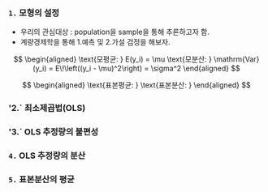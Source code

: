 ### `1.` 모형의 설정
- 우리의 관심대상 : population을 sample을 통해 추론하고자 함.
- 계량경제학을 통해 1.예측 및 2.가설 검정을 해보자.

$$
\begin{aligned}
\text{모평균: } E(y_i) = \mu
\text{모분산: } \mathrm{Var}(y_i) = E\!\left((y_i - \mu)^2\right) = \sigma^2
\end{aligned}
$$
  

$$
\begin{aligned}
\text{표본평균: } 
\text{표본분산: }
\end{aligned}
$$

### '2.` 최소제곱법(OLS)

### '3.` OLS 추정량의 불편성

### `4.` OLS 추정량의 분산

### `5.` 표본분산의 평균
